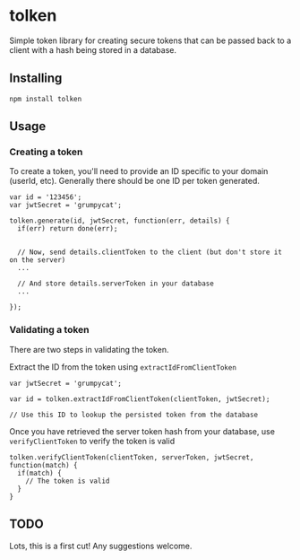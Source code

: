 # tolken

Simple token library for creating secure tokens that can be passed back to a client with a hash being stored in a database.

## Installing

    npm install tolken

## Usage

### Creating a token

To create a token, you'll need to provide an ID specific to your domain (userId, etc). Generally there should be one ID per token generated.

    var id = '123456';
    var jwtSecret = 'grumpycat';

    tolken.generate(id, jwtSecret, function(err, details) {
      if(err) return done(err);


      // Now, send details.clientToken to the client (but don't store it on the server)
      ...

      // And store details.serverToken in your database
      ...

    });



### Validating a token

There are two steps in validating the token.

Extract the ID from the token using `extractIdFromClientToken`

    var jwtSecret = 'grumpycat';

    var id = tolken.extractIdFromClientToken(clientToken, jwtSecret);

    // Use this ID to lookup the persisted token from the database

Once you have retrieved the server token hash from your database, use `verifyClientToken` to verify the token is valid

    tolken.verifyClientToken(clientToken, serverToken, jwtSecret, function(match) {
      if(match) {
        // The token is valid
      }
    }


## TODO

Lots, this is a first cut! Any suggestions welcome.


